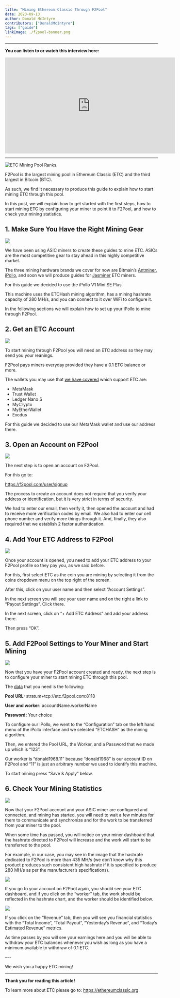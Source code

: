 ```yaml
---
title: "Mining Ethereum Classic Through F2Pool"
date: 2023-09-13
author: Donald McIntyre
contributors: ["DonaldMcIntyre"]
tags: ["guide"]
linkImage: ./f2pool-banner.png
---
```


---
**You can listen to or watch this interview here:**

<iframe width="560" height="315" src="https://www.youtube.com/embed/EBRL33Kfgi8?si=1-TUPyyKR00TqGH-" title="YouTube video player" frameborder="0" allow="accelerometer; autoplay; clipboard-write; encrypted-media; gyroscope; picture-in-picture; web-share" allowfullscreen></iframe>

---

![ETC Mining Pool Ranks.](11.png)

F2Pool is the largest mining pool in Ethereum Classic (ETC) and the third largest in Bitcoin (BTC). 

As such, we find it necessary to produce this guide to explain how to start mining ETC through this pool.

In this post, we will explain how to get started with the first steps, how to start mining ETC by configuring your miner to point it to F2Pool, and how to check your mining statistics.

## 1. Make Sure You Have the Right Mining Gear

![](12.png)

We have been using ASIC miners to create these guides to mine ETC. ASICs are the most competitive gear to stay ahead in this highly competitive market.

The three mining hardware brands we cover for now are Bitmain’s [Antminer](https://shop.bitmain.com/product/detail?pid=00020230318213033303FiTP3CK3062C), [iPollo](https://ipollo.com/products/ipollo-v1-mini-classic-plus-wifi-version), and soon we will produce guides for [Jasminer](http://jasminer.com) ETC miners.

For this guide we decided to use the iPollo V1 Mini SE Plus.

This machine uses the ETCHash mining algorithm, has a mining hashrate capacity of 280 MH/s, and you can connect to it over WiFi to configure it.

In the following sections we will explain how to set up your iPollo to mine through F2Pool.

## 2. Get an ETC Account

![](13.png)

To start mining through F2Pool you will need an ETC address so they may send you your reanings.

F2Pool pays miners everyday provided they have a 0.1 ETC balance or more.

The wallets you may use that [we have covered](https://ethereumclassic.org/blog/2023-07-12-list-of-wallets-that-support-ethereum-classic) which support ETC are:

- MetaMask 
- Trust Wallet 
- Ledger Nano S 
- MyCrypto
- MyEtherWallet
- Exodus

For this guide we decided to use our MetaMask wallet and use our address there.

## 3. Open an Account on F2Pool

![](14.png)

The next step is to open an account on F2Pool.

For this go to: 

https://f2pool.com/user/signup

The process to create an account does not require that you verify your address or identification, but it is very strict in terms of security.

We had to enter our email, then verify it, then opened the account and had to receive more verification codes by email. We also had to enter our cell phone number and verify more things through it. And, finally, they also required that we establish 2 factor authentication.

## 4. Add Your ETC Address to F2Pool

![](15.png)

Once your account is opened, you need to add your ETC address to your F2Pool profile so they pay you, as we said before.

For this, first select ETC as the coin you are mining by selecting it from the coins dropdown menu on the top right of the screen.

After this, click on your user name and then select “Account Settings”.

In the next screen you will see your user name and on the right a link to “Payout Settings”. Click there.

In the next screen, click on “+ Add ETC Address” and add your address there. 

Then press “OK”.

## 5. Add F2Pool Settings to Your Miner and Start Mining

![](16.png)

Now that you have your F2Pool account created and ready, the next step is to configure your miner to start mining ETC through this pool.

The [data](https://f2pool.io/mining/guides/how-to-mine-ethereum-classic/) that you need is the following:

**Pool URL:** stratum+tcp://etc.f2pool.com:8118

**User and worker:** accountName.workerName

**Password:** Your choice

To configure our iPollo, we went to the “Configuration” tab on the left hand menu of the iPollo interface and we selected “ETCHASH” as the mining algorithm.

Then, we entered the Pool URL, the Worker, and a Password that we made up which is “123”. 

Our worker is “donald1968.11” because “donald1968” is our account ID on F2Pool and “11” is just an arbitrary number we used to identify this machine.

To start mining press “Save & Apply” below.

## 6. Check Your Mining Statistics

![](17.png)

Now that your F2Pool account and your ASIC miner are configured and connected, and mining has started, you will need to wait a few minutes for them to communicate and synchronize and for the work to be transferred from your miner to the pool.

When some time has passed, you will notice on your miner dashboard that the hashrate directed to F2Pool will increase and the work will start to be transferred to the pool.

For example, in our case, you may see in the image that the hashrate dedicated to F2Pool is more than 435 MH/s (we don’t know why this product produces such consistent high hashrate if it is specified to produce 280 MH/s as per the manufacturer’s specifications).

![](18.png)

If you go to your account on F2Pool again, you should see your ETC dashboard, and if you click on the “worker” tab, the work should be reflected in the hashrate chart, and the worker should be identified below.

![](19.png)

If you click on the “Revenue” tab, then you will see you financial statistics with the “Total Income”, “Total Payout”, “Yesterday’s Revenue”, and “Today’s Estimated Revenue” metrics.

As time passes by you will see your earnings here and you will be able to withdraw your ETC balances whenever you wish as long as you have a minimum available to withdraw of 0.1 ETC.

–--

We wish you a happy ETC mining!

---

**Thank you for reading this article!**

To learn more about ETC please go to: https://ethereumclassic.org
